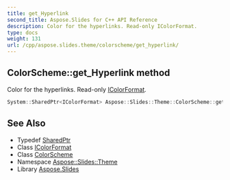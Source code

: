 ```yaml
---
title: get_Hyperlink
second_title: Aspose.Slides for C++ API Reference
description: Color for the hyperlinks. Read-only IColorFormat.
type: docs
weight: 131
url: /cpp/aspose.slides.theme/colorscheme/get_hyperlink/
---
```

## ColorScheme::get_Hyperlink method


Color for the hyperlinks. Read-only [IColorFormat](../../../aspose.slides/icolorformat/).

```cpp
System::SharedPtr<IColorFormat> Aspose::Slides::Theme::ColorScheme::get_Hyperlink() override
```

## See Also

* Typedef [SharedPtr](../../../system/sharedptr/)
* Class [IColorFormat](../../../aspose.slides/icolorformat/)
* Class [ColorScheme](../)
* Namespace [Aspose::Slides::Theme](../../)
* Library [Aspose.Slides](../../../)
